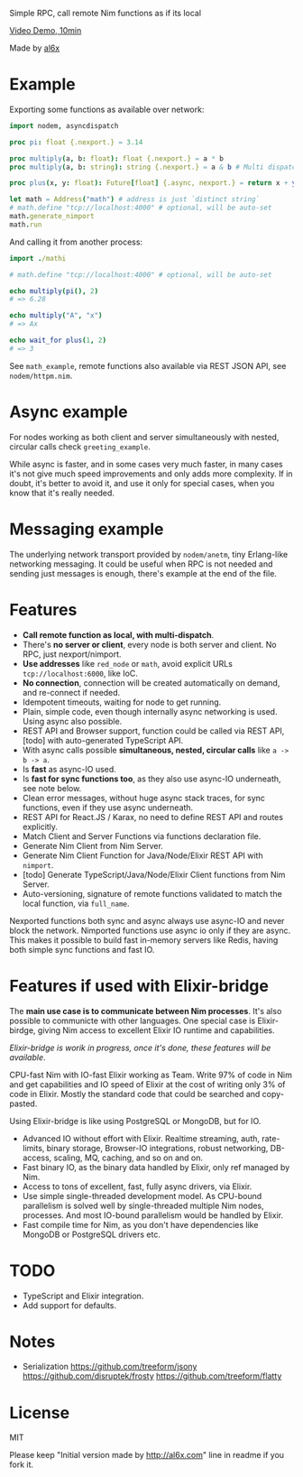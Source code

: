 Simple RPC, call remote Nim functions as if its local

[Video Demo, 10min](https://youtu.be/KUb15vva0vw)

Made by [al6x](http://al6x.com)

# Example

Exporting some functions as available over network:

```Nim
import nodem, asyncdispatch

proc pi: float {.nexport.} = 3.14

proc multiply(a, b: float): float {.nexport.} = a * b
proc multiply(a, b: string): string {.nexport.} = a & b # Multi dispatch supported

proc plus(x, y: float): Future[float] {.async, nexport.} = return x + y # Async supported

let math = Address("math") # address is just `distinct string`
# math.define "tcp://localhost:4000" # optional, will be auto-set
math.generate_nimport
math.run
```

And calling it from another process:

```Nim
import ./mathi

# math.define "tcp://localhost:4000" # optional, will be auto-set

echo multiply(pi(), 2)
# => 6.28

echo multiply("A", "x")
# => Ax

echo wait_for plus(1, 2)
# => 3
```

See `math_example`, remote functions also available via REST JSON API, see `nodem/httpm.nim`.

# Async example

For nodes working as both client and server simultaneously with nested, circular calls check `greeting_example`.

While async is faster, and in some cases very much faster, in many cases it's not give much speed improvements
and only adds more complexity. If in doubt, it's better to avoid it, and use it only for special cases,
when you know that it's really needed.

# Messaging example

The underlying network transport provided by `nodem/anetm`, tiny Erlang-like networking messaging. It could be
useful when RPC is not needed and sending just messages is enough, there's example at the end of the file.

# Features

- **Call remote function as local, with multi-dispatch**.
- There's **no server or client**, every node is both server and client. No RPC, just nexport/nimport.
- **Use addresses** like `red_node` or `math`, avoid explicit URLs `tcp://localhost:6000`, like IoC.
- **No connection**, connection will be created automatically on demand, and re-connect if needed.
- Idempotent timeouts, waiting for node to get running.
- Plain, simple code, even though internally async networking is used. Using async also possible.
- REST API and Browser support, function could be called via REST API, [todo] with auto-generated TypeScript API.
- With async calls possible **simultaneous, nested, circular calls** like `a -> b -> a`.
- Is **fast** as async-IO used.
- Is **fast for sync functions too**, as they also use async-IO underneath, see note below.
- Clean error messages, without huge async stack traces, for sync functions, even if they use async underneath.
- REST API for React.JS / Karax, no need to define REST API and routes explicitly.
- Match Client and Server Functions via functions declaration file.
- Generate Nim Client from Nim Server.
- Generate Nim Client Function for Java/Node/Elixir REST API with `nimport`.
- [todo] Generate TypeScript/Java/Node/Elixir Client functions from Nim Server.
- Auto-versioning, signature of remote functions validated to match the local function, via `full_name`.

Nexported functions both sync and async always use async-IO and never block the network. Nimported functions
use async io only if they are async. This makes it possible to build fast in-memory servers like Redis,
having both simple sync functions and fast IO.

# Features if used with Elixir-bridge

The **main use case is to communicate between Nim processes**. It's also possible to communicte with other
languages. One special case is Elixir-birdge, giving Nim access to excellent Elixir IO runtime and capabilities.

*Elixir-bridge is worik in progress, once it's done, these features will be available*.

CPU-fast Nim with IO-fast Elixir working as Team. Write 97% of code in Nim and get capabilities and IO speed of
Elixir at the cost of writing only 3% of code in Elixir. Mostly the standard code that could be searched and
copy-pasted.

Using Elixir-bridge is like using PostgreSQL or MongoDB, but for IO.

- Advanced IO without effort with Elixir. Realtime streaming, auth, rate-limits, binary storage, Browser-IO integrations, robust networking, DB-access, scaling, MQ, caching, and so on and on.
- Fast binary IO, as the binary data handled by Elixir, only ref managed by Nim.
- Access to tons of excellent, fast, fully async drivers, via Elixir.
- Use simple single-threaded development model. As CPU-bound parallelism is solved well by single-threaded
  multiple Nim nodes, processes. And most IO-bound parallelism would be handled by Elixir.
- Fast compile time for Nim, as you don't have dependencies like MongoDB or PostgreSQL drivers etc.

# TODO

- TypeScript and Elixir integration.
- Add support for defaults.

# Notes

- Serialization https://github.com/treeform/jsony https://github.com/disruptek/frosty
  https://github.com/treeform/flatty

# License

MIT

Please keep "Initial version made by http://al6x.com" line in readme if you fork it.